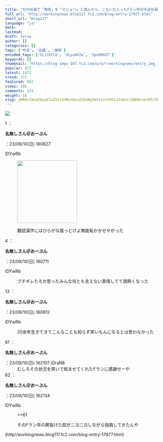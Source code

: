 ```yaml
---
title: "社内会議で「施術」を「せじゅつ」と読んだら、こないだ入ったFラン卒の中途社員にすら笑われた"
full_url: "http://workingnews.blog117.fc2.com/blog-entry-17977.html"
short_url: "blog117"
language: "ja"
date: 
lastmod: 
draft: false
author: []
categories: []
tags: ['中途', '会議', '施術']
encoded_tags: ['5Lit6YCU', '5Lya6K2w', '5pa96KGT']
keywords: []
thumbnail: "https://blog-imgs-167.fc2.com/w/o/r/workingnews/entry_img_17977.jpg"
popular: 917
latest: 1471
trend: 371
featured: 992
views: 386
comments: 133
weight: 16
slug: aHR0cC8vd29ya2luZ25ld3MuYmxvZzExNy5mYzIuY29tL2Jsb2ctZW50cnktMTc5NzcuaHRtbA==
---
```


![](https://blog-imgs-167.fc2.com/w/o/r/workingnews/entry_img_17977.jpg)

<dl class='thread'><dt>1 ：<p><b>名無しさん＠おーぷん</b></p>：23/09/10(日) 160627 <p>IDYwRb</p> </dt><dd><span><a href='https//blog-imgs-167.fc2.com/w/o/r/workingnews/entry_img_17977.jpg' target='_blank'><img border='0' alt='' src='https//blog-imgs-167.fc2.com/w/o/r/workingnews/entry_img_17977.jpg' width='197' height='206'></a></span><dd><p></p> <dd><p>難読漢字にはひらがな振っとけよ無能恥かかせやがった</p> <dd> </dd></dd></dd></dd><dt>4 ：<p><b>名無しさん＠おーぷん</b></p>：23/09/10(日) 160711 <p>IDYwRb</p> </dt><dd><p>ブチギレたろか思ったみんな何とも言えない表情してて顔熱くなった</p> <dd> </dd></dd><dt>13 ：<p><b>名無しさん＠おーぷん</b></p>：23/09/10(日) 160812 <p>IDYwRb</p> </dt><dd><p>20余年生きてきてこんなことも知らず笑いもんになるとは思わなかった </p><dd><p></p> </dd></dd><dt>61 ：<p><b>名無しさん＠おーぷん</b></p>：23/09/10(日) 162107 IDraN8 </dt><dd>むしろその状況を笑いで和ませてくれたFランに感謝せーや <dd> </dd></dd><dt>62 ：<p><b>名無しさん＠おーぷん</b></p>：23/09/10(日) 162134 <p>IDYwRb</p> </dt><dd><p>>>61</p> <p>そのFラン卒の腑抜けた奴がニヨニヨしながら指摘してきたんや</p> <dd> <dd> </dd></dd></dd></dl>

(http//workingnews.blog117.fc2.com/blog-entry-17977.html)
